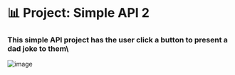 # 📊 Project: Simple API 2

### This simple API project has the user click a button to present a dad joke to them\

![image](https://github.com/fjh321/Simple-API-2-FJH/assets/64885403/46a1615e-4849-438d-98b8-0047929b3d8c)

